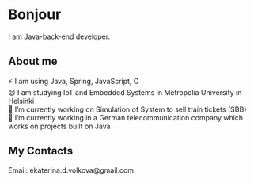 <h1>Bonjour</h1>

I am Java-back-end developer.

<h2>About me</h2>
⚡ I am using Java, Spring, JavaScript, C <br>
😄 I am studying IoT and Embedded Systems in Metropolia University in Helsinki<br>
🔭 I’m currently working on Simulation of System to sell train tickets (SBB)<br>
🌱 I’m currently working in a German telecommunication company which works on projects built on Java<br>

<h2>My Contacts</h2>
Email: ekaterina.d.volkova@gmail.com

